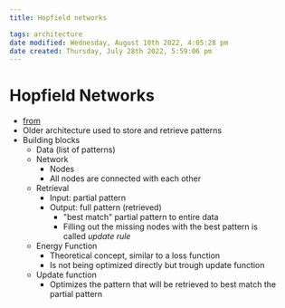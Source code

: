 ```yaml
---
title: Hopfield networks

tags: architecture 
date modified: Wednesday, August 10th 2022, 4:05:28 pm
date created: Thursday, July 28th 2022, 5:59:06 pm
---
```


# Hopfield Networks
- [from](https://publish.obsidian.md/fabian-groeger/Machine+Learning+%26+Deep+Learning/Deep+Learning/Architectures/Hopfield+Networks)
- Older architecture used to store and retrieve patterns
- Building blocks
    - Data (list of patterns)
    - Network
        - Nodes
        - All nodes are connected with each other
    - Retrieval
        - Input: partial pattern
        - Output: full pattern (retrieved)
            - "best match" partial pattern to entire data
            - Filling out the missing nodes with the best pattern is called _update rule_
    - Energy Function
        - Theoretical concept, similar to a loss function
        - Is not being optimized directly but trough update function
    - Update function
        - Optimizes the pattern that will be retrieved to best match the partial pattern


